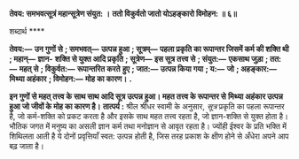 **तेवय: समभवत्सूत्रं महान्सूत्रेण संयुत: ।** **ततो विकुर्वतो जातो योऽहङ्कारो विमोहन: ॥ ६॥** 

शब्दार्थ **** 

**तेवय:—** **उन गुणों से** **; समभवत्—** **उत्पन्न हुआ** **; सूत्रम्—** **पहला प्रकृति का रूपान्तर जिसमें कर्म की शक्ति थी** **; महान्—** **ज्ञान-** **शक्ति से युक्त आदि प्रकृति** **; सूत्रेण—** **इस सूत्र तत्त्व से** **; संयुत:—** **एकसाथ जुड़ा** **; तत:—** **महत् से** **; विकुर्वत:—** **रूपान्तरित करते** **हुए** **; जात:—** **उत्पन्न किया गया** **; य:—** **जो** **; अहङ्कार:—** **मिथ्या अहंकार** **; विमोहन:—** **मोह का कारण।** **.** 

**इन गुणों से महत् तत्त्व के साथ साथ आदि सूत्र उत्पन्न हुआ। महत तत्त्व के रूपान्तर से** **मिथ्या अहंकार उत्पन्न हुआ जो जीवों के मोह का कारण है।** **तात्पर्य :** श्रील श्रीधर स्वामी के अनुसार, *सूत्र* प्रकृति का पहला रूपान्तर है, जो कर्म-शक्ति को प्रकट करता है और इसके साथ महत तत्त्व रहता है, जो ज्ञान-शक्ति से युक्त होता है। भौतिक जगत में मनुष्य का असली ज्ञान कर्म तथा मनोज्ञान से आवृत रहता है। ज्योंही ईश्वर के प्रति भक्ति में शिथिलता आती है ये दोनों प्रवृत्तियाँ स्वत: उत्पन्न होती है, जिस तरह प्रकाश के क्षीण होने से अँधेरा अपने आप बढ़ जाता है।  